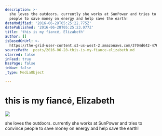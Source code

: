 ```yaml
---
description: >-
  she loves the outdoors. currently she works at SunPower and tries to convince
  people to save money on energy and help save the earth!
dateModified: '2016-06-28T05:25:22.775Z'
datePublished: '2016-06-28T05:25:23.077Z'
title: 'this is my fiancé, Elizabeth'
author: []
isBasedOnUrl: >-
  https://the-grid-user-content.s3-us-west-2.amazonaws.com/3704d642-470f-433b-9ea5-19ab3754f89f.jpg
sourcePath: _posts/2016-06-28-this-is-my-fiance-elizabeth.md
starred: false
inFeed: true
hasPage: false
inNav: false
_type: MediaObject

---
```

# this is my fiancé, Elizabeth
![](https://the-grid-user-content.s3-us-west-2.amazonaws.com/3704d642-470f-433b-9ea5-19ab3754f89f.jpg)

she loves the outdoors. currently she works at SunPower and tries to convince people to save money on energy and help save the earth!